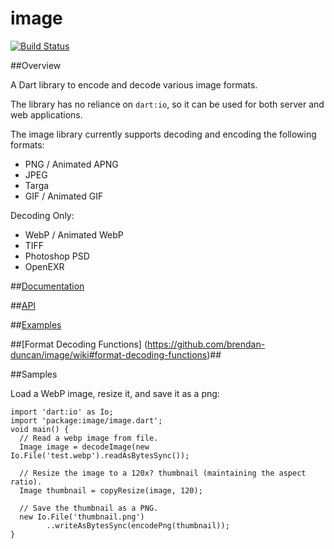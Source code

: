 # image

[![Build Status](https://drone.io/github.com/brendan-duncan/image/status.png)](https://drone.io/github.com/brendan-duncan/image/latest)

##Overview

A Dart library to encode and decode various image formats.

The library has no reliance on `dart:io`, so it can be used for both server and
web applications. 

The image library currently supports decoding and encoding the following 
formats:

- PNG / Animated APNG
- JPEG
- Targa
- GIF / Animated GIF

Decoding Only:

- WebP / Animated WebP
- TIFF
- Photoshop PSD
- OpenEXR


##[Documentation](https://github.com/brendan-duncan/image/wiki)

##[API](http://brendan-duncan.github.io/#image/image)

##[Examples](https://github.com/brendan-duncan/image/wiki/Examples)

##[Format Decoding Functions] (https://github.com/brendan-duncan/image/wiki#format-decoding-functions)##

##Samples

Load a WebP image, resize it, and save it as a png:

    import 'dart:io' as Io;
    import 'package:image/image.dart';
    void main() {
      // Read a webp image from file.
      Image image = decodeImage(new Io.File('test.webp').readAsBytesSync());

      // Resize the image to a 120x? thumbnail (maintaining the aspect ratio).
      Image thumbnail = copyResize(image, 120);
    
      // Save the thumbnail as a PNG.
      new Io.File('thumbnail.png')
            ..writeAsBytesSync(encodePng(thumbnail));
    }

